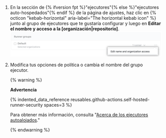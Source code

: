 1. En la sección de {% ifversion fpt %}"ejecutores"{% else %}"ejecutores auto-hospedados"{% endif %} de la página de ajustes, haz clic en {% octicon "kebab-horizontal" aria-label="The horizontal kebab icon" %} junto al grupo de ejecutores que te gustaría configurar y luego en **Editar el nombre y acceso a la [organización|repositorio]**. ![Administrar permisos del repositorio](/assets/images/help/settings/actions-runner-manage-permissions.png)
1. Modifica tus opciones de política o cambia el nombre del grupo ejecutor.

   {% warning %}

   **Advertencia**

   {% indented_data_reference reusables.github-actions.self-hosted-runner-security spaces=3 %}

   Para obtener más información, consulta "[Acerca de los ejecutores autoalojados](/actions/hosting-your-own-runners/about-self-hosted-runners#self-hosted-runner-security-with-public-repositories)."

   {% endwarning %}
